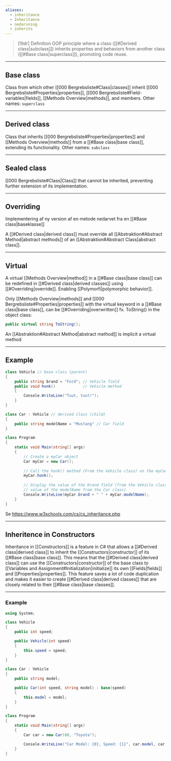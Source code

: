 ```yaml
---
aliases:
  - inheritance
  - Inheritance
  - nedarvning
  - inherits
---
```


> [!tldr] Definition
>OOP principle where a class ([[#Derived class|subclass]]) inherits properties and behaviors from another class ([[#Base class|superclass]]), promoting code reuse.

---

## Base class
Class from which other [[000 Bergrebsliste#Class|classes]] inherit [[000 Bergrebsliste#Properties|properties]], [[000 Bergrebsliste#Field-variables|fields]], [[Methods Overview|methods]], and members.
Other names: `superclass`

---

## Derived class
Class that inherits [[000 Bergrebsliste#Properties|properties]] and [[Methods Overview|methods]] from a [[#Base class|base class]], extending its functionality.
Other names: `subclass`

---

## Sealed class
[[000 Bergrebsliste#Class|Class]] that cannot be inherited, preventing further extension of its implementation.

---

## Overriding
Implementering af ny version af en metode nedarvet fra en [[#Base class|baseklasse]]

A [[#Derived class|derived class]] must override all [[Abstraktion#Abstract Method|abstract methods]] of an [[Abstraktion#Abstract Class|abstract class]].

---

## Virtual
A virtual [[Methods Overview|method]] in a [[#Base class|base class]] can be redefined in [[#Derived class|derived classes]] using [[#Overriding|override]].
Enabling [[Polymorfi|polymorphic behavior]].

Only [[Methods Overview|methods]] and [[000 Bergrebsliste#Properties|properties]] with the virtual keyword in a [[#Base class|base class]], can be [[#Overriding|overwritten]]
fx. ToString() in the object class: 
```csharp
public virtual string ToString();
```

An [[Abstraktion#Abstract Method|abstract method]] is implicit a virtual method

---

## Example
```csharp
class Vehicle // base class (parent)
{
	public string brand = "Ford"; // Vehicle field
	public void honk()            // Vehicle method
	{
		Console.WriteLine("Tuut, tuut!");
	}
}

class Car : Vehicle // derived class (child)
{
	public string modelName = "Mustang" // Car field
}

class Program
{
	static void Main(string[] args)
	{
		// Create a myCar object
		Car myCar = new Car();
		
		// Call the honk() method (From the Vehicle class) on the myCar object
		myCar.honk();
		
		// Display the value of the brand field (from the Vehicle class) and the
		// value of the modelName from the Car class)
		Console.WriteLine(myCar.brand + " " + myCar.modelName);
	}
}
```
Se https://www.w3schools.com/cs/cs_inheritance.php

---

## Inheritence in Constructors
Inheritance in [[Constructors]] is a feature in C# that allows a [[#Derived class|derived class]] to inherit the [[Constructors|constructor]] of its [[#Base class|base class]]. 
This means that the [[#Derived class|derived class]] can use the [[Constructors|constructor]] of the base class to [[Variables and Assignment#Initialization|initialize]] its own [[Fields|fields]] and [[Properties|properties]]. 
This feature saves a lot of code duplication and makes it easier to create [[#Derived class|derived classes]] that are closely related to their [[#Base class|base classes]].

---

### Example
```csharp
using System;

class Vehicle
{
	public int speed;

	public Vehicle(int speed)
	{
		this.speed = speed;
	}
}

class Car : Vehicle
{
	public string model;

	public Car(int speed, string model) : base(speed)
	{
		this.model = model;
	}
}

class Program
{
	static void Main(string[] args)
	{
		Car car = new Car(60, "Toyota");

		Console.WriteLine("Car Model: {0}, Speed: {1}", car.model, car.speed);
	}
}
```